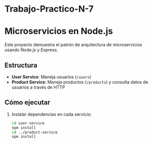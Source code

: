 # Trabajo-Practico-N-7
# Microservicios en Node.js

Este proyecto demuestra el patrón de arquitectura de microservicios usando Node.js y Express.

## Estructura

- **User Service**: Maneja usuarios (`/users`)
- **Product Service**: Maneja productos (`/products`) y consulta datos de usuarios a través de HTTP

## Cómo ejecutar

1. Instalar dependencias en cada servicio:
   ```bash
   cd user-service
   npm install
   cd ../product-service
   npm install
